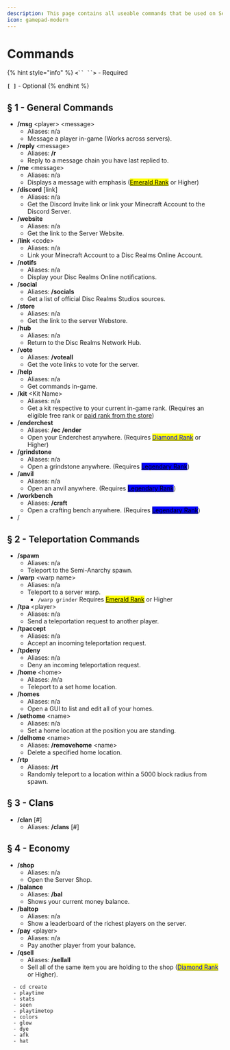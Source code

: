 ```yaml
---
description: This page contains all useable commands that be used on Semi-Anarchy.
icon: gamepad-modern
---
```


# Commands

{% hint style="info" %}
**`<`` ``>`** - Required

**`[ ]`** - Optional
{% endhint %}

## § 1 - General Commands

* **/msg** \<player> \<message>
  * Aliases: n/a
  * Message a player in-game (Works across servers).
* **/reply** \<message>
  * Aliases: **/r**
  * Reply to a message chain you have last replied to.
* **/me** \<message>
  * Aliases: n/a
  * Displays a message with emphasis ([<mark style="color:$success;">Emerald Rank</mark>](https://store.discrealms.net/) or Higher)
* **/discord** \[link]
  * Aliases: n/a
  * Get the Discord Invite link or link your Minecraft Account to the Discord Server.
* **/website**
  * Aliases: n/a
  * Get the link to the Server Website.
* **/link** \<code>
  * Aliases: n/a
  * Link your Minecraft Account to a Disc Realms Online Account.
* **/notifs**
  * Aliases: n/a
  * Display your Disc Realms Online notifications.
* **/social**
  * Aliases: **/socials**
  * Get a list of official Disc Realms Studios sources.
* **/store**
  * Aliases: n/a
  * Get the link to the server Webstore.
* **/hub**
  * Aliases: n/a
  * Return to the Disc Realms Network Hub.
* **/vote**
  * Aliases: **/voteall**
  * Get the vote links to vote for the server.
* **/help**
  * Aliases: n/a
  * Get commands in-game.
* **/kit** \<Kit Name>
  * Aliases: n/a
  * Get a kit respective to your current in-game rank. (Requires an eligible free rank or [paid rank from the store](https://store.discrealms.net/))
* **/enderchest**
  * Aliases: **/ec /ender**
  * Open your Enderchest anywhere.  (Requires [<mark style="color:blue;">Diamond Rank</mark>](https://store.discrealms.net/) or Higher)
* **/grindstone**
  * Aliases: n/a
  * Open a grindstone anywhere. (Requires [<mark style="background-color:blue;">Legendary Rank</mark>](https://store.discrealms.net/))
* **/anvil**
  * Aliases: n/a
  * Open an anvil anywhere. (Requires [<mark style="background-color:blue;">Legendary Rank</mark>](https://store.discrealms.net/))
* **/workbench**
  * Aliases: **/craft**
  * Open a crafting bench anywhere. (Requires [<mark style="background-color:blue;">Legendary Rank</mark>](https://store.discrealms.net/))
* /

## § 2 - Teleportation Commands

* **/spawn**
  * Aliases: n/a
  * Teleport to the Semi-Anarchy spawn.
* **/warp** \<warp name>
  * Aliases: n/a
  * Teleport to a server warp.
    * `/warp grinder` Requires [<mark style="color:$success;">Emerald Rank</mark>](https://store.discrealms.net/) or Higher
* **/tpa** \<player>
  * Aliases: n/a
  * Send a teleportation request to another player.
* **/tpaccept**
  * Aliases: n/a
  * Accept an incoming teleportation request.
* **/tpdeny**
  * Aliases: n/a
  * Deny an incoming teleportation request.
* **/home** \<home>
  * Aliases: /n/a
  * Teleport to a set home location.
* **/homes**
  * Aliases: n/a
  * Open a GUI to list and edit all of your homes.
* **/sethome** \<name>
  * Aliases: n/a
  * Set a home location at the position you are standing.
* **/delhome** \<name>
  * Aliases: **/removehome** \<name>
  * Delete a specified home location.
* **/rtp**
  * Aliases: **/rt**
  * Randomly teleport to a location within a 5000 block radius from spawn.

## § 3 - Clans

* **/clan** \[#]
  * Aliases: **/clans** \[#]

## § 4 - Economy

* **/shop**
  * Aliases: n/a
  * Open the Server Shop.
* **/balance**
  * Aliases: **/bal**
  * Shows your current money balance.
* **/baltop**
  * Aliases: n/a
  * Show a leaderboard of the richest players on the server.
* **/pay** \<player>
  * Aliases: n/a
  * Pay another player from your balance.
* **/qsell**
  * Aliases: **/sellall**
  * Sell all of the same item you are holding to the shop ([<mark style="color:blue;">Diamond Rank</mark> ](https://store.discrealms.net/)or Higher).



```
  - cd create
  - playtime
  - stats
  - seen
  - playtimetop
  - colors
  - glow
  - dye
  - afk
  - hat
```
